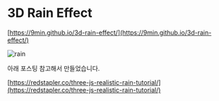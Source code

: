 # 3D Rain Effect

[https://9min.github.io/3d-rain-effect/](https://9min.github.io/3d-rain-effect/)

![rain](https://9min.github.io/3d-rain-effect/src/images/rain.png)

아래 포스팅 참고해서 만들었습니다. 

[https://redstapler.co/three-js-realistic-rain-tutorial/](https://redstapler.co/three-js-realistic-rain-tutorial/)
